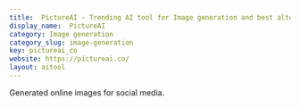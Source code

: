 ```yaml
---
title:  PictureAI - Trending AI tool for Image generation and best alternatives
display_name:  PictureAI
category: Image generation
category_slug: image-generation
key: pictureai_co
website: https://pictureai.co/
layout: aitool
---
```


Generated online images for social media.
